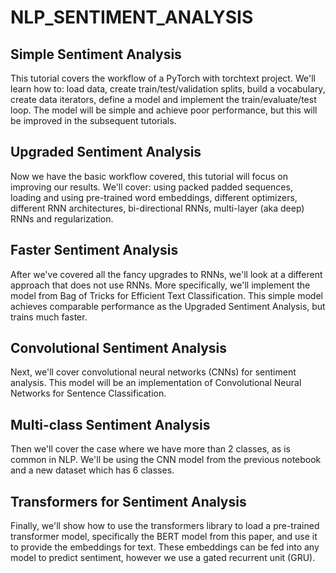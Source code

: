 # NLP_SENTIMENT_ANALYSIS

## Simple Sentiment Analysis
This tutorial covers the workflow of a PyTorch with torchtext project. We'll learn how to: load data, create train/test/validation splits, build a vocabulary, create data iterators, define a model and implement the train/evaluate/test loop. The model will be simple and achieve poor performance, but this will be improved in the subsequent tutorials.


## Upgraded Sentiment Analysis
Now we have the basic workflow covered, this tutorial will focus on improving our results. We'll cover: using packed padded sequences, loading and using pre-trained word embeddings, different optimizers, different RNN architectures, bi-directional RNNs, multi-layer (aka deep) RNNs and regularization.



## Faster Sentiment Analysis 
After we've covered all the fancy upgrades to RNNs, we'll look at a different approach that does not use RNNs. More specifically, we'll implement the model from Bag of Tricks for Efficient Text Classification. This simple model achieves comparable performance as the Upgraded Sentiment Analysis, but trains much faster.


## Convolutional Sentiment Analysis 
Next, we'll cover convolutional neural networks (CNNs) for sentiment analysis. This model will be an implementation of Convolutional Neural Networks for Sentence Classification.


## Multi-class Sentiment Analysis 
Then we'll cover the case where we have more than 2 classes, as is common in NLP. We'll be using the CNN model from the previous notebook and a new dataset which has 6 classes.


## Transformers for Sentiment Analysis 
Finally, we'll show how to use the transformers library to load a pre-trained transformer model, specifically the BERT model from this paper, and use it to provide the embeddings for text. These embeddings can be fed into any model to predict sentiment, however we use a gated recurrent unit (GRU).
